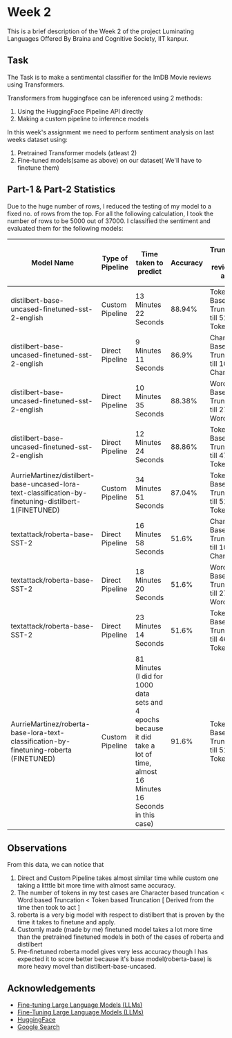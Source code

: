 
# Week 2

 This is a brief description of the Week 2 of the project Luminating Languages Offered By Braina and Cognitive Society, IIT kanpur.


## Task
The Task is to make a sentimental classifier for the ImDB Movie reviews using Transformers.

Transformers from huggingface can be inferenced using 2 methods:

1. Using the HuggingFace Pipeline API directly 
2. Making a custom pipeline to inference models 

In this week's assignment we need to perform sentiment analysis on last weeks dataset using:
1. Pretrained Transformer models (atleast 2)
2. Fine-tuned models(same as above) on our dataset( We'll have to finetune them)

## Part-1 & Part-2 Statistics
Due to the huge number of rows, I reduced the testing of my model to a fixed no. of rows from the top. For all the following calculation, I took the number of rows to be 5000 out of 37000.
I classified the sentiment and evaluated them for the following models:



| Model Name                  | Type of Pipeline | Time taken to predict | Accuracy | Truncation of reviews(If any) | Time to train finetune the models |
| --------------------- | ----------- | -------------- | -------------- | -------------- | -------------- |
| distilbert-base-uncased-finetuned-sst-2-english     | Custom Pipeline      | 13 Minutes 22 Seconds            |     88.94%         | Token-Based Truncation till 512 Tokens |
| distilbert-base-uncased-finetuned-sst-2-english      | Direct Pipeline      | 9 Minutes 11 Seconds            |     86.9%         | Character-Based Truncation till 1000 Characters |
| distilbert-base-uncased-finetuned-sst-2-english      | Direct Pipeline      | 10 Minutes 35 Seconds            |     88.38%         | Word-Based Truncation till 270 Words| 
| distilbert-base-uncased-finetuned-sst-2-english      | Direct Pipeline      | 12 Minutes 24 Seconds            |     88.86%         | Token-Based Truncation till 470 Tokens|
| AurrieMartinez/distilbert-base-uncased-lora-text-classification-by-finetuning-distilbert-1(FINETUNED)      | Custom Pipeline      | 34 Minutes 51 Seconds            |     87.04%         | Token-Based Truncation till 512 Tokens| 7 Minutes 53 seconds |
| textattack/roberta-base-SST-2      | Direct Pipeline      | 16 Minutes 58 Seconds            |     51.6%         | Character-Based Truncation till 1000 Characters |
| textattack/roberta-base-SST-2      | Direct Pipeline      | 18 Minutes 20 Seconds            |     51.6%         | Word-Based Truncation till 270 Words| 
| textattack/roberta-base-SST-2      | Direct Pipeline      | 23 Minutes 14 Seconds            |     51.6%         | Token-Based Truncation till 460 Tokens|
| AurrieMartinez/roberta-base-lora-text-classification-by-finetuning-roberta (FINETUNED)      | Custom Pipeline      | 81 Minutes (I did for 1000 data sets and 4 epochs because it did take a lot of time, almost 16 Minutes 16 Seconds in this case)            |     91.6%         | Token-Based Truncation till 512 Tokens| 14 Minutes 45 Seconds


## Observations
From this data, we can notice that 
1. Direct and Custom Pipeline takes almost similar time while custom one taking a litttle bit more time with almost same accuracy.
2. The number of tokens in my test cases are Character based truncation < Word based Truncation < Token based Truncation [ Derived from the time then took to act ]
3. roberta is a very big model with respect to distilbert that is proven by the time it takes to finetune and apply.
4. Customly made (made by me) finetuned model takes a lot more time than the pretrained finetuned models in both of the cases of roberta and distilbert
5. Pre-finetuned roberta model gives very less accuracy though I has expected it to score better because it's base model(roberta-base) is more heavy movel than distilbert-base-uncased.

## Acknowledgements

 - [Fine-tuning Large Language Models (LLMs)](https://www.youtube.com/watch?v=eC6Hd1hFvos&ab_channel=ShawTalebi)
 - [Fine-Tuning Large Language Models (LLMs)](https://towardsdatascience.com/fine-tuning-large-language-models-llms-23473d763b91)
 - [HuggingFace](https://huggingface.co/)
 - [Google Search](https://www.google.com/)




